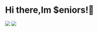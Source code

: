 # Hi there,Im $eniors!👋

<img src= "https://github-readme-stats.vercel.app/api?username=senniorss&show_icons=true&theme=tokyonight">

<img src= "(https://github-readme-stats.vercel.app/api/top-langs/?username=senniorss&layout=compact)](https://github.com/anuraghazra/github-readme-stats)">
